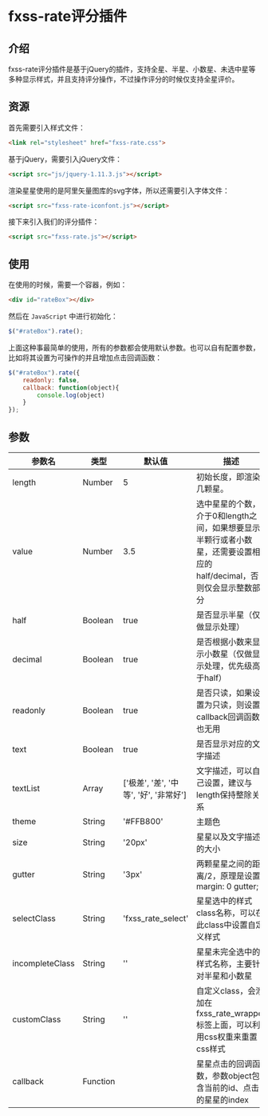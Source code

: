 # fxss-rate评分插件 #

## 介绍 ##
fxss-rate评分插件是基于jQuery的插件，支持全星、半星、小数星、未选中星等多种显示样式，并且支持评分操作，不过操作评分的时候仅支持全星评价。

## 资源 ##

首先需要引入样式文件：

```HTML
<link rel="stylesheet" href="fxss-rate.css">
```

基于jQuery，需要引入jQuery文件：

```HTML
<script src="js/jquery-1.11.3.js"></script>
```

渲染星星使用的是阿里矢量图库的svg字体，所以还需要引入字体文件：

```HTML
<script src="fxss-rate-iconfont.js"></script>
```

接下来引入我们的评分插件：

```HTML
<script src="fxss-rate.js"></script>
```

## 使用 ##

在使用的时候，需要一个容器，例如：

```HTML
<div id="rateBox"></div>
```

然后在 `JavaScript` 中进行初始化：

```JavaScript
$("#rateBox").rate();
```

上面这种事最简单的使用，所有的参数都会使用默认参数。也可以自有配置参数，比如将其设置为可操作的并且增加点击回调函数：

```JavaScript
$("#rateBox").rate({
    readonly: false,
    callback: function(object){
        console.log(object)
    }
});
```

## 参数 ##

|参数名|类型|默认值|描述|
|----|----|----|----|
|length|Number|5|初始长度，即渲染几颗星。|
|value|Number|3.5|选中星星的个数，介于0和length之间，如果想要显示半颗行或者小数星，还需要设置相应的half/decimal，否则仅会显示整数部分|
|half|Boolean|true|是否显示半星（仅做显示处理）|
|decimal|Boolean|true|是否根据小数来显示小数星（仅做显示处理，优先级高于half）|
|readonly|Boolean|true|是否只读，如果设置为只读，则设置callback回调函数也无用|
|text|Boolean|true|是否显示对应的文字描述|
|textList|Array|['极差', '差', '中等', '好', '非常好']|文字描述，可以自己设置，建议与length保持整除关系|
|theme|String|'#FFB800'|主题色|
|size|String|'20px'|星星以及文字描述的大小|
|gutter|String|'3px'|两颗星星之间的距离/2，原理是设置margin: 0 gutter;|
|selectClass|String|'fxss_rate_select'|星星选中的样式class名称，可以在此class中设置自定义样式|
|incompleteClass|String|''|星星未完全选中的样式名称，主要针对半星和小数星|
|customClass|String|''|自定义class，会添加在fxss_rate_wrapper标签上面，可以利用css权重来重置css样式|
|callback|Function||星星点击的回调函数，参数object包含当前的id、点击的星星的index|
